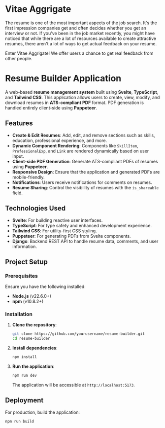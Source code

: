 # Vitae Aggrigate

The resume is one of the most important aspects of the job search. It's the first impression companies get and often decides whether you get an interview or not. If you've been in the job market recently, you might have noticed that while there are a lot of resources available to create attractive resumes, there aren't a lot of ways to get actual feedback on your resume. 

Enter Vitae Aggrigate! We offer users a chance to get real feedback from other people. 

# Resume Builder Application

A web-based **resume management system** built using **Svelte**, **TypeScript**, and **Tailwind CSS**. This application allows users to create, view, modify, and download resumes in **ATS-compliant PDF** format. PDF generation is handled entirely client-side using **Puppeteer**.

## Features

- **Create & Edit Resumes**: Add, edit, and remove sections such as skills, education, professional experience, and more.
- **Dynamic Component Rendering**: Components like `SkillItem`, `ProfessionalExp`, and `Link` are rendered dynamically based on user input.
- **Client-side PDF Generation**: Generate ATS-compliant PDFs of resumes using **Puppeteer**.
- **Responsive Design**: Ensure that the application and generated PDFs are mobile-friendly.
- **Notifications**: Users receive notifications for comments on resumes.
- **Resume Sharing**: Control the visibility of resumes with the `is_shareable` field.

## Technologies Used

- **Svelte**: For building reactive user interfaces.
- **TypeScript**: For type safety and enhanced development experience.
- **Tailwind CSS**: For utility-first CSS styling.
- **Puppeteer**: For generating PDFs from Svelte components.
- **Django**: Backend REST API to handle resume data, comments, and user information.

## Project Setup

### Prerequisites

Ensure you have the following installed:

- **Node.js** (v22.6.0+)
- **npm** (v10.8.2+)

### Installation

1. **Clone the repository**:
    ```bash
    git clone https://github.com/yourusername/resume-builder.git
    cd resume-builder
    ```

2. **Install dependencies**:
    ```bash
    npm install
    ```

3. **Run the application**:
    ```bash
    npm run dev
    ```

    The application will be accessible at `http://localhost:5173`.

## Deployment

For production, build the application:

```bash
npm run build
